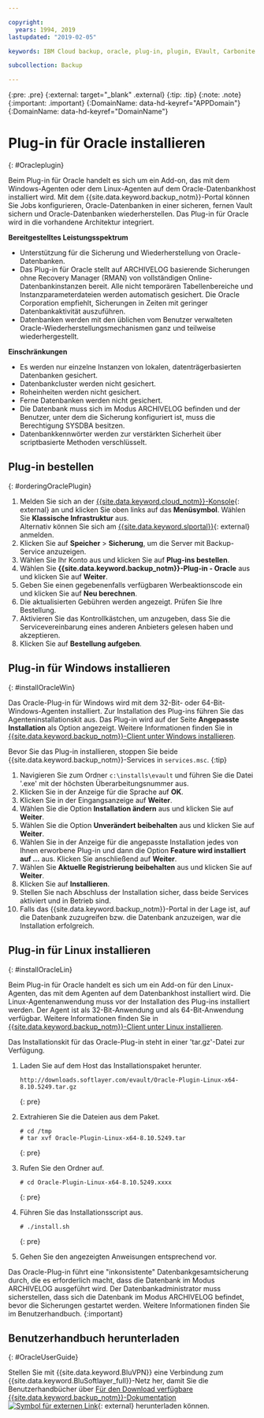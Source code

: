 ```yaml
---

copyright:
  years: 1994, 2019
lastupdated: "2019-02-05"

keywords: IBM Cloud backup, oracle, plug-in, plugin, EVault, Carbonite

subcollection: Backup

---
```

{:pre: .pre}
{:external: target="_blank" .external}
{:tip: .tip}
{:note: .note}
{:important: .important}
{:DomainName: data-hd-keyref="APPDomain"}
{:DomainName: data-hd-keyref="DomainName"}

# Plug-in für Oracle installieren
{: #Oracleplugin}

Beim Plug-in für Oracle handelt es sich um ein Add-on, das mit dem Windows-Agenten oder dem Linux-Agenten auf dem Oracle-Datenbankhost installiert wird. Mit dem {{site.data.keyword.backup_notm}}-Portal können Sie Jobs konfigurieren, Oracle-Datenbanken in einer sicheren, fernen Vault sichern und Oracle-Datenbanken wiederherstellen. Das Plug-in für Oracle wird in die vorhandene Architektur integriert.

**Bereitgestelltes Leistungsspektrum**

- Unterstützung für die Sicherung und Wiederherstellung von Oracle-Datenbanken.
- Das Plug-in für Oracle stellt auf ARCHIVELOG basierende Sicherungen ohne Recovery Manager (RMAN) von vollständigen Online-Datenbankinstanzen bereit. Alle nicht temporären Tabellenbereiche und Instanzparameterdateien werden automatisch gesichert. Die Oracle Corporation empfiehlt, Sicherungen in Zeiten mit geringer Datenbankaktivität auszuführen.
- Datenbanken werden mit den üblichen vom Benutzer verwalteten Oracle-Wiederherstellungsmechanismen ganz und teilweise wiederhergestellt.

**Einschränkungen**
- Es werden nur einzelne Instanzen von lokalen, datenträgerbasierten Datenbanken gesichert.
- Datenbankcluster werden nicht gesichert.
- Roheinheiten werden nicht gesichert.
- Ferne Datenbanken werden nicht gesichert.
- Die Datenbank muss sich im Modus ARCHIVELOG befinden und der Benutzer, unter dem die Sicherung konfiguriert ist, muss die Berechtigung SYSDBA besitzen.
- Datenbankkennwörter werden zur verstärkten Sicherheit über scriptbasierte Methoden verschlüsselt.

## Plug-in bestellen
{: #orderingOraclePlugin}

1. Melden Sie sich an der [{{site.data.keyword.cloud_notm}}-Konsole](https://{DomainName}){: external} an und klicken Sie oben links auf das **Menüsymbol**. Wählen Sie **Klassische Infrastruktur** aus. <br/>
   Alternativ können Sie sich am [{{site.data.keyword.slportal}}](https://control.softlayer.com/){: external} anmelden.
2. Klicken Sie auf **Speicher** > **Sicherung**, um die Server mit Backup-Service anzuzeigen.
3. Wählen Sie Ihr Konto aus und klicken Sie auf **Plug-ins bestellen**.
4. Wählen Sie **{{site.data.keyword.backup_notm}}-Plug-in - Oracle** aus und klicken Sie auf **Weiter**.
5. Geben Sie einen gegebenenfalls verfügbaren Werbeaktionscode ein und klicken Sie auf **Neu berechnen**.
6. Die aktualisierten Gebühren werden angezeigt. Prüfen Sie Ihre Bestellung.
7. Aktivieren Sie das Kontrollkästchen, um anzugeben, dass Sie die Servicevereinbarung eines anderen Anbieters gelesen haben und akzeptieren.
8. Klicken Sie auf **Bestellung aufgeben**.

## Plug-in für Windows installieren
{: #installOracleWin}

Das Oracle-Plug-in für Windows wird mit dem 32-Bit- oder 64-Bit-Windows-Agenten installiert. Zur Installation des Plug-ins führen Sie das Agenteninstallationskit aus. Das Plug-in wird auf der Seite **Angepasste Installation** als Option angezeigt. Weitere Informationen finden Sie in [{{site.data.keyword.backup_notm}}-Client unter Windows installieren](/docs/infrastructure/Backup?topic=Backup-InstallinWindows).

Bevor Sie das Plug-in installieren, stoppen Sie beide {{site.data.keyword.backup_notm}}-Services in `services.msc`.
{:tip}

1. Navigieren Sie zum Ordner `c:\installs\evault` und führen Sie die Datei '.exe' mit der höchsten Überarbeitungsnummer aus.
2. Klicken Sie in der Anzeige für die Sprache auf **OK**.
3. Klicken Sie in der Eingangsanzeige auf **Weiter**.
4. Wählen Sie die Option **Installation ändern** aus und klicken Sie auf **Weiter**.
5. Wählen Sie die Option **Unverändert beibehalten** aus und klicken Sie auf **Weiter**.
6. Wählen Sie in der Anzeige für die angepasste Installation jedes von Ihnen erworbene Plug-in und dann die Option **Feature wird installiert auf ...** aus. Klicken Sie anschließend auf **Weiter**.
7. Wählen Sie **Aktuelle Registrierung beibehalten** aus und klicken Sie auf **Weiter**.
8. Klicken Sie auf **Installieren**.
9. Stellen Sie nach Abschluss der Installation sicher, dass beide Services aktiviert und in Betrieb sind.
10. Falls das {{site.data.keyword.backup_notm}}-Portal in der Lage ist, auf die Datenbank zuzugreifen bzw. die Datenbank anzuzeigen, war die Installation erfolgreich.

## Plug-in für Linux installieren
{: #installOracleLin}

Beim Plug-in für Oracle handelt es sich um ein Add-on für den Linux-Agenten, das mit dem Agenten auf dem Datenbankhost installiert wird. Die Linux-Agentenanwendung muss vor der Installation des Plug-ins installiert werden. Der Agent ist als 32-Bit-Anwendung und als 64-Bit-Anwendung verfügbar. Weitere Informationen finden Sie in [{{site.data.keyword.backup_notm}}-Client unter Linux installieren](/docs/infrastructure/Backup?topic=Backup-InstallinLinux).

Das Installationskit für das Oracle-Plug-in steht in einer 'tar.gz'-Datei zur Verfügung.

1. Laden Sie auf dem Host das Installationspaket herunter.
   ```
   http://downloads.softlayer.com/evault/Oracle-Plugin-Linux-x64-8.10.5249.tar.gz
   ```
   {: pre}

2. Extrahieren Sie die Dateien aus dem Paket.
   ```
   # cd /tmp
   # tar xvf Oracle-Plugin-Linux-x64-8.10.5249.tar
   ```
   {: pre}

3. Rufen Sie den Ordner auf.
   ```
   # cd Oracle-Plugin-Linux-x64-8.10.5249.xxxx
   ```
   {: pre}

4. Führen Sie das Installationsscript aus.
   ```
   # ./install.sh
   ```
   {: pre}

5. Gehen Sie den angezeigten Anweisungen entsprechend vor.

Das Oracle-Plug-in führt eine "inkonsistente" Datenbankgesamtsicherung durch, die es erforderlich macht, dass die Datenbank im Modus ARCHIVELOG ausgeführt wird. Der Datenbankadministrator muss sicherstellen, dass sich die Datenbank im Modus ARCHIVELOG befindet, bevor die Sicherungen gestartet werden. Weitere Informationen finden Sie im Benutzerhandbuch.
{:important}


## Benutzerhandbuch herunterladen
{: #OracleUserGuide}

Stellen Sie mit {{site.data.keyword.BluVPN}} eine Verbindung zum {{site.data.keyword.BluSoftlayer_full}}-Netz her, damit Sie die Benutzerhandbücher über [Für den Download verfügbare {{site.data.keyword.backup_notm}}-Dokumentation![Symbol für externen Link](../../icons/launch-glyph.svg "Symbol für externen Link")](http://downloads.service.softlayer.com/evault/Documentation/){: external} herunterladen können.
